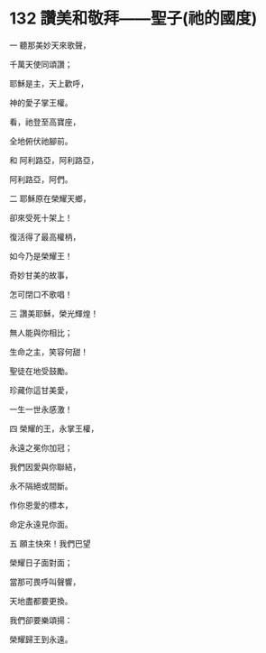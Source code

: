 # 132 讚美和敬拜——聖子(祂的國度)

一 聽那美妙天來歌聲，

千萬天使同頌讚；

耶穌是主，天上歡呼，

神的愛子掌王權。

看，祂登至高寶座，

全地俯伏祂腳前。

和 阿利路亞，阿利路亞，

阿利路亞，阿們。

二 耶穌原在榮耀天鄉，

卻來受死十架上！

復活得了最高權柄，

如今乃是榮耀王！

奇妙甘美的故事，

怎可閉口不歌唱！

三 讚美耶穌，榮光輝煌！

無人能與你相比；

生命之主，笑容何甜！

聖徒在地受鼓勵。

珍藏你這甘美愛，

一生一世永感激！

四 榮耀的王，永掌王權，

永遠之冕你加冠；

我們因愛與你聯結，

永不隔絕或間斷。

作你恩愛的標本，

命定永遠見你面。

五 願主快來！我們巴望

榮耀日子面對面；

當那可畏呼叫聲響，

天地盡都要更換。

我們卻要樂頌揚：

榮耀歸王到永遠。

